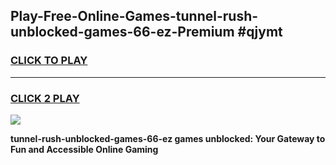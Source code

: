 
## Play-Free-Online-Games-tunnel-rush-unblocked-games-66-ez-Premium #qjymt
<h3>
<a href="https://premium.freeplayer.one?title=tunnel-rush-unblocked-games-66-ez&ref=8M">CLICK TO PLAY</a></h3>
<hr>

<h3>
<a href="https://premium.freeplayer.one?title=tunnel-rush-unblocked-games-66-ez&ref=8M">CLICK 2 PLAY</a>
  
</h3>

<a href="https://premium.freeplayer.one?title=tunnel-rush-unblocked-games-66-ez&ref=8M"><img src="https://clearcache.store/games.png"></a>


**tunnel-rush-unblocked-games-66-ez games unblocked: Your Gateway to Fun and Accessible Online Gaming**
